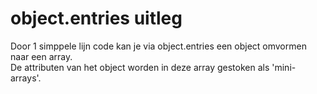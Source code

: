 # object.entries uitleg
Door 1 simppele lijn code kan je via object.entries een object omvormen naar een array. <br /> 
De attributen van het object worden in deze array gestoken als 'mini-arrays'.
